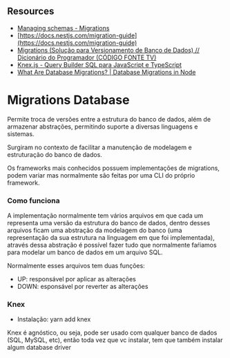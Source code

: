 ## Resources
- [Managing schemas - Migrations](https://docs.microsoft.com/en-us/ef/core/managing-schemas/migrations/?tabs=dotnet-core-cli)
- [https://docs.nestjs.com/migration-guide](https://docs.nestjs.com/migration-guide)
- [Migrations (Solução para Versionamento de Banco de Dados) // Dicionário do Programador (CÓDIGO FONTE TV)](https://youtu.be/HRw1Dcxxu2k) 
- [Knex.js - Query Builder SQL para JavaScript e TypeScript](https://www.youtube.com/watch?v=PaOLPWVUt9k)  
- [What Are Database Migrations? | Database Migrations in Node](https://www.youtube.com/watch?v=YEh7yPr8oGE)

# Migrations Database

Permite troca de versões entre a estrutura do banco de dados, além de armazenar abstrações, permitindo suporte a diversas linguagens e sistemas.

Surgiram no contexto de facilitar a manutenção de modelagem e estruturação do banco de dados. 

Os frameworks mais conhecidos possuem implementações de migrations, podem variar mas normalmente são feitas por uma CLI do próprio framework. 

### Como funciona

A implementação normalmente tem vários arquivos em que cada um representa uma versão da estrutura do banco de dados, dentro desses arquivos ficam uma abstração da modelagem do banco (uma representação da sua estrutura na linguagem em que foi implementada), através dessa abstração é possível fazer tudo que normalmente faŕiamos para modelar um banco de dados em um arquivo SQL. 

Normalmente esses arquivos tem duas funções:

- UP: responsável por aplicar as alterações
- DOWN: esponsável por reverter as alterações

### Knex

- Instalação: yarn add knex

Knex é agnóstico, ou seja, pode ser usado com qualquer banco de dados (SQL, MySQL, etc), então toda vez que vc instalar, tem que também instalar algum database driver